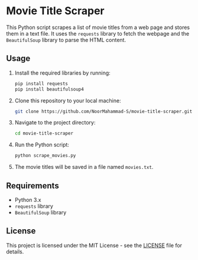 # Movie Title Scraper

This Python script scrapes a list of movie titles from a web page and stores them in a text file. 
It uses the `requests` library to fetch the webpage and the `BeautifulSoup` library to parse the HTML content.

## Usage

1. Install the required libraries by running:

   ```bash
   pip install requests
   pip install beautifulsoup4
   ```

2. Clone this repository to your local machine:

   ```bash
   git clone https://github.com/NoorMahammad-S/movie-title-scraper.git
   ```

3. Navigate to the project directory:

   ```bash
   cd movie-title-scraper
   ```

4. Run the Python script:

   ```bash
   python scrape_movies.py
   ```

5. The movie titles will be saved in a file named `movies.txt`.

## Requirements

- Python 3.x
- `requests` library
- `BeautifulSoup` library

## License

This project is licensed under the MIT License - see the [LICENSE](LICENSE) file for details.
